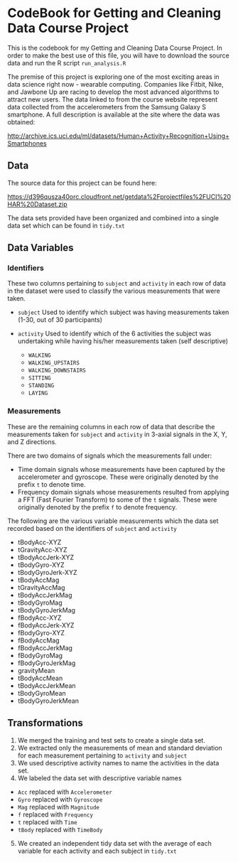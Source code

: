 # CodeBook for Getting and Cleaning Data Course Project
This is the codebook for my Getting and Cleaning Data Course Project. In order to make the best use of this file, you will have to download
the source data and run the R script `run_analysis.R`

The premise of this project is exploring one of the most exciting areas in data science right now - wearable computing. Companies like 
Fitbit, Nike, and Jawbone Up are racing to develop the most advanced algorithms to attract new users. The data linked to from the course 
website represent data collected from the accelerometers from the Samsung Galaxy S smartphone. A full description is available at the site 
where the data was obtained: 

http://archive.ics.uci.edu/ml/datasets/Human+Activity+Recognition+Using+Smartphones


## Data
The source data for this project can be found here:

https://d396qusza40orc.cloudfront.net/getdata%2Fprojectfiles%2FUCI%20HAR%20Dataset.zip

The data sets provided have been organized and combined into a single data set which can be found in `tidy.txt`

## Data Variables

### Identifiers

These two columns pertaining to `subject` and `activity` in each row of data in the dataset were used to classify the various measurements that were taken.

- `subject`
  Used to identify which subject was having measurements taken (1-30, out of 30 participants)
- `activity`
  Used to identify which of the 6 activities the subject was undertaking while having his/her measurements taken (self descriptive)
  
  - `WALKING`
  - `WALKING_UPSTAIRS`
  - `WALKING_DOWNSTAIRS`
  - `SITTING`
  - `STANDING`
  - `LAYING`
  
### Measurements
  
These are the remaining columns in each row of data that describe the measurements taken for `subject` and `activity` in 3-axial signals in the X, Y, and Z directions. 

There are two domains of signals which the measurements fall under:

- Time domain signals whose measurements have been captured by the accelerometer and gyroscope. These were originally denoted by the prefix `t` to denote time.
- Frequency domain signals whose measurements resulted from applying a FFT (Fast Fourier Transform) to some of the `t` signals. These were originally denoted by the prefix `f` to denote frequency. 

The following are the various variable measurements which the data set recorded based on the identifiers of `subject` and `activity`

  - tBodyAcc-XYZ
  - tGravityAcc-XYZ
  - tBodyAccJerk-XYZ
  - tBodyGyro-XYZ
  - tBodyGyroJerk-XYZ
  - tBodyAccMag
  - tGravityAccMag
  - tBodyAccJerkMag
  - tBodyGyroMag
  - tBodyGyroJerkMag
  - fBodyAcc-XYZ
  - fBodyAccJerk-XYZ
  - fBodyGyro-XYZ
  - fBodyAccMag
  - fBodyAccJerkMag
  - fBodyGyroMag
  - fBodyGyroJerkMag
  - gravityMean
  - tBodyAccMean
  - tBodyAccJerkMean
  - tBodyGyroMean
  - tBodyGyroJerkMean

## Transformations

1. We merged the training and test sets to create a single data set.
2. We extracted only the measurements of mean and standard deviation for each measurement pertaining to `activity` and `subject`
3. We used descriptive activity names to name the activities in the data set.
4. We labeled the data set with descriptive variable names
  - `Acc` replaced with `Accelerometer`
  - `Gyro` replaced with `Gyroscope`
  - `Mag` replaced with `Magnitude`
  - `f` replaced with `Frequency` 
  - `t` replaced with `Time`
  - `tBody` replaced with `TimeBody`
5. We created an independent tidy data set with the average of each variable for each activity and each subject in `tidy.txt`

